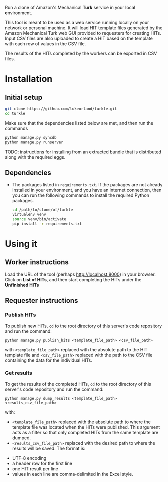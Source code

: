 Run a clone of Amazon's Mechanical **Turk** service in your **l**ocal
**e**nvironment.

This tool is meant to be used as a web service running locally on your network
or personal machine. It will load HIT template files generated by the Amazon
Mechanical Turk web GUI provided to requesters for creating HITs. Input CSV files are
also uploaded to create a HIT based on the template with each row of
values in the CSV file.

The results of the HITs completed by the workers can be exported in CSV files.

# Installation ##

## Initial setup ###

```bash
git clone https://github.com/lukeorland/turkle.git
cd turkle
```

Make sure that the dependencies listed below are met, and then run the commands

```bash
python manage.py syncdb
python manage.py runserver
```

TODO: instructions for installing from an extracted bundle that is distributed
along with the required eggs.

## Dependencies ###

- The packages listed in `requirements.txt`.
  If the packages are not already installed in your environment, and you have
  an internet connection, then you can run the following commands to install
  the required Python packages.

  ```bash
  cd /path/to/clone/of/turkle
  virtualenv venv
  source venv/bin/activate
  pip install -r requirements.txt
  ```

# Using it

## Worker instructions

Load the URL of the tool (perhaps
[http://localhost:8000](http://localhost:8000)) in your browser. Click on
**List of HITs**, and then start completing the HITs under the **Unfinished
HITs**

## Requester instructions

### Publish HITs

To publish new HITs, `cd` to the root directory of this server's code
repository and run the command:

    python manage.py publish_hits <template_file_path> <csv_file_path>

with `<template_file_path>` replaced with the absolute path to the HIT template
file and `<csv_file_path>` replaced with the path to the CSV file containing
the data for the individual HITs.

### Get results

To get the results of the completed HITs, `cd` to the root directory of
this server's code repository and run the command:

    python manage.py dump_results <template_file_path> <results_csv_file_path>

with:
- `<template_file_path>` replaced with the absolute path to where the template
  file was located when the HITs were published. This argument acts as a filter
  so that only completed HITs from the same template are dumped.
- `<results_csv_file_path>` replaced with the desired path to where the
  results will be saved. The format is:

* UTF-8 encoding
* a header row for the first line
* one HIT result per line
* values in each line are comma-delimited in the Excel style.
